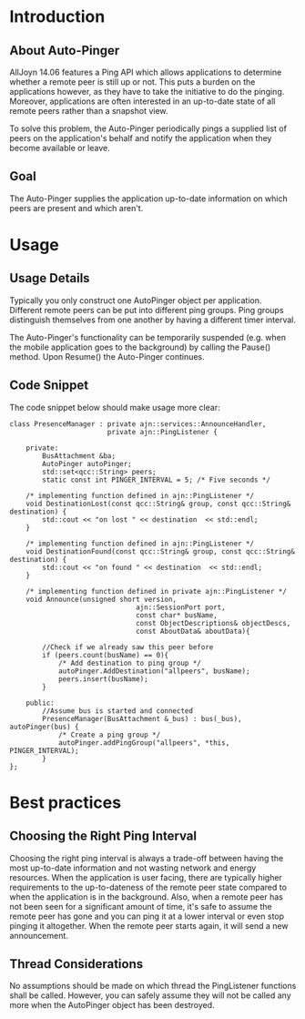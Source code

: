 # Introduction

## About Auto-Pinger

AllJoyn 14.06 features a Ping API which allows applications to determine whether a remote peer is still up or not. This puts a burden on the applications however, as they have to take the initiative to do the pinging. Moreover, applications are often interested in an up-to-date state of all remote peers rather than a snapshot view.

To solve this problem, the Auto-Pinger periodically pings a supplied list of peers on the application's behalf and notify the application when they become available or leave.

## Goal

The Auto-Pinger supplies the application up-to-date information on which peers are present and which aren't.

 

# Usage

## Usage Details

Typically you only construct one AutoPinger object per application. Different remote peers can be put into different ping groups. Ping groups distinguish themselves from one another by having a different timer interval.

The Auto-Pinger's functionality can be temporarily suspended (e.g. when the mobile application goes to the background) by calling the Pause() method. Upon Resume() the Auto-Pinger continues.

## Code Snippet

The code snippet below should make usage more clear:
```
class PresenceManager : private ajn::services::AnnounceHandler,
    					private ajn::PingListener {
 
	private:
		BusAttachment &ba;
		AutoPinger autoPinger;
		std::set<qcc::String> peers;
		static const int PINGER_INTERVAL = 5; /* Five seconds */
		
    /* implementing function defined in ajn::PingListener */
    void DestinationLost(const qcc::String& group, const qcc::String& destination) {
        std::cout << "on lost " << destination  << std::endl;
    }

    /* implementing function defined in ajn::PingListener */
    void DestinationFound(const qcc::String& group, const qcc::String& destination) {
        std::cout << "on found " << destination  << std::endl; 
    }     
 
	/* implementing function defined in private ajn::PingListener */
	void Announce(unsigned short version,
                               ajn::SessionPort port,
                               const char* busName,
                               const ObjectDescriptions& objectDescs,
                               const AboutData& aboutData){

		//Check if we already saw this peer before
		if (peers.count(busName) == 0){
			/* Add destination to ping group */
			autoPinger.AddDestination("allpeers", busName);
			peers.insert(busName);
		}
 
	public:
		//Assume bus is started and connected
		PresenceManager(BusAttachment &_bus) : bus(_bus), autoPinger(bus) {
			/* Create a ping group */
			autoPinger.addPingGroup("allpeers", *this, PINGER_INTERVAL);
		} 
};
```

# Best practices

## Choosing the Right Ping Interval

Choosing the right ping interval is always a trade-off between having the most up-to-date information and not wasting network and energy resources. When the application is user facing, there are typically higher requirements to the up-to-dateness of the remote peer state compared to when the application is in the background. Also, when a remote peer has not been seen for a significant amount of time, it's safe to assume the remote peer has gone and you can ping it at a lower interval or even stop pinging it altogether. When the remote peer starts again, it will send a new announcement.

## Thread Considerations

No assumptions should be made on which thread the PingListener functions shall be called. However, you can safely assume they will not be called any more when the AutoPinger object has been destroyed.

